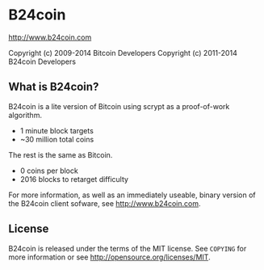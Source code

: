 B24coin
========

http://www.b24coin.com

Copyright (c) 2009-2014 Bitcoin Developers
Copyright (c) 2011-2014 B24coin Developers

What is B24coin?
----------------

B24coin is a lite version of Bitcoin using scrypt as a proof-of-work algorithm.
 - 1 minute block targets
 - ~30 million total coins

The rest is the same as Bitcoin.
 - 0 coins per block
 - 2016 blocks to retarget difficulty

For more information, as well as an immediately useable, binary version of
the B24coin client sofware, see http://www.b24coin.com.

License
-------

B24coin is released under the terms of the MIT license. See `COPYING` for more
information or see http://opensource.org/licenses/MIT.



